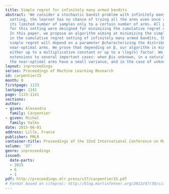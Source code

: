 ```yaml
---
title: Simple regret for infinitely many armed bandits
abstract: 'We consider a stochastic bandit problem with infinitely many arms. In this
  setting, the learner has no chance of trying all the arms even once and has to dedicate
  its limited number of samples only to a certain number of arms. All previous algorithms
  for this setting were designed for minimizing the cumulative regret of the learner.
  In this paper, we propose an algorithm aiming at minimizing the simple regret. As
  in the cumulative regret setting of infinitely many armed bandits, the rate of the
  simple regret will depend on a parameter βcharacterizing the distribution of the
  near-optimal arms. We prove that depending on β, our algorithm is minimax optimal
  either up to a multiplicative constant or up to a \log(n) factor. We also provide
  extensions to several important cases: when βis unknown, in a natural setting where
  the near-optimal arms have a small variance, and in the case of unknown time horizon.'
layout: inproceedings
series: Proceedings of Machine Learning Research
id: carpentier15
month: 0
firstpage: 1133
lastpage: 1141
page: 1133-1141
sections: 
author:
- given: Alexandra
  family: Carpentier
- given: Michal
  family: Valko
date: 2015-06-01
address: Lille, France
publisher: PMLR
container-title: Proceedings of the 32nd International Conference on Machine Learning
volume: '37'
genre: inproceedings
issued:
  date-parts:
  - 2015
  - 6
  - 1
pdf: http://proceedings.mlr.press/v37/carpentier15.pdf
# Format based on citeproc: http://blog.martinfenner.org/2013/07/30/citeproc-yaml-for-bibliographies/
---
```

